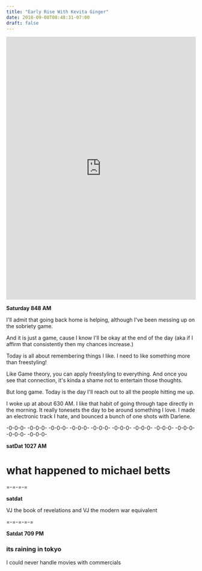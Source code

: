 ```yaml
---
title: "Early Rise With Kevita Ginger"
date: 2018-09-08T08:48:31-07:00
draft: false
---
```

<iframe width="100%" height="700" scrolling="no" frameborder="no" allow="autoplay" src="https://w.soundcloud.com/player/?url=https%3A//api.soundcloud.com/tracks/503374758%3Fsecret_token%3Ds-W3rrp&color=%23222222&auto_play=false&hide_related=false&show_comments=true&show_user=true&show_reposts=false&show_teaser=true&visual=true"></iframe>

**Saturday 848 AM**

I'll admit that going back home is helping, although I've been messing up on the sobriety game.

And it is just a game, cause I know I'll be okay at the end of the day (aka if I affirm that consistently then my chances increase.)

Today is all about remembering things I like. I need to like something more than freestyling!

Like Game theory, you can apply freestyling to everything. And once you see that connection, it's kinda a shame not to entertain those thoughts.

But long game. Today is the day I'll reach out to all the people hitting me up.


I woke up at about 630 AM. I like that habit of going through tape directly in the morning. It really tonesets the day to be around something I love. I made an electronic track I hate, and bounced a bunch of one shots with Darlene.

-0-0-0-  -0-0-0-  -0-0-0-  -0-0-0-  -0-0-0-  -0-0-0-  -0-0-0-  -0-0-0-  -0-0-0-  -0-0-0-  -0-0-0-



**satDat 1027 AM**
# what happened to michael betts



=-=-=-=


**satdat**


VJ the book of revelations and VJ the modern war equivalent

=-=-=-=-=

**Satdat 709 PM**

### its raining in tokyo

I could never handle movies with commercials
